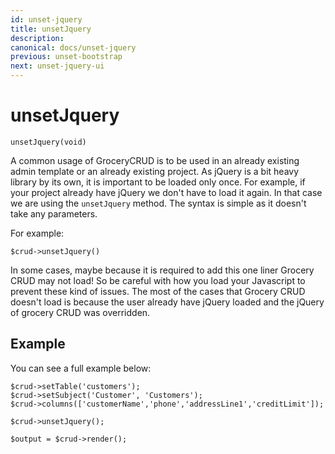 ```yaml
---
id: unset-jquery
title: unsetJquery
description: 
canonical: docs/unset-jquery
previous: unset-bootstrap
next: unset-jquery-ui
---
```


# unsetJquery


<pre><code class="language-php">unsetJquery(void)</code></pre>
A common usage of GroceryCRUD is to be used in an already existing admin template or an already existing project. As jQuery is a bit heavy library by its own, it is important to be loaded only once. For example, if your project already have jQuery we don't have to load it again. In that case we are using the <code>unsetJquery</code> method. The syntax is simple as it doesn't take any parameters. 

For example:
<pre><code class="language-php">$crud->unsetJquery()</code></pre>

In some cases, maybe because it is required to add this one liner Grocery CRUD may not load! So be careful with how you load your Javascript to prevent these kind of issues. The most of the cases that Grocery CRUD doesn't load is because the user already have jQuery loaded and the jQuery of grocery CRUD was overridden.

## Example

You can see a full example below:
<pre><code class="language-php">$crud->setTable('customers');
$crud->setSubject('Customer', 'Customers');
$crud->columns(['customerName','phone','addressLine1','creditLimit']);

$crud->unsetJquery();

$output = $crud->render();</code></pre>